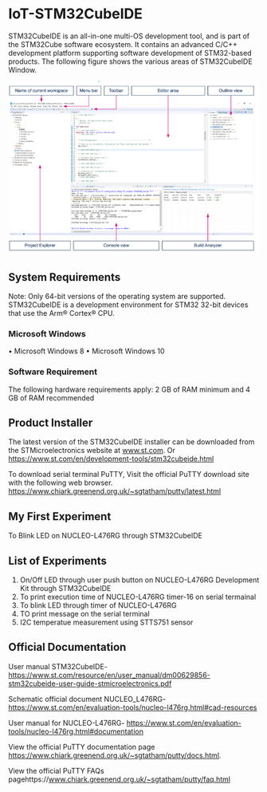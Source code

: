 # IoT-STM32CubeIDE
STM32CubeIDE is an all-in-one multi-OS development tool, and is part of the STM32Cube software ecosystem. It contains an
advanced C/C++ development platform supporting software development of STM32-based products. The following figure shows the various areas of STM32CubeIDE Window.

![STM32CubeID_Window](https://github.com/SinghKarminder/IoT-STM32CubeIDE/blob/main/Images/103.png)

## System Requirements
Note: Only 64-bit versions of the operating system are supported.
STM32CubeIDE is a development environment for STM32 32-bit devices that use the Arm® Cortex® CPU.

### Microsoft Windows
•	Microsoft Windows 8
•	Microsoft Windows 10

### Software Requirement
The following hardware requirements apply: 
2 GB of RAM minimum and 
4 GB of RAM recommended 

## Product Installer
The latest version of the STM32CubeIDE installer can be downloaded from the STMicroelectronics website at www.st.com.
Or https://www.st.com/en/development-tools/stm32cubeide.html

To download serial terminal PuTTY, Visit the official PuTTY download site with the following web browser.
https://www.chiark.greenend.org.uk/~sgtatham/putty/latest.html

## My First Experiment
To Blink LED on NUCLEO-L476RG through STM32CubeIDE

## List of Experiments
1. On/Off LED through user push button on NUCLEO-L476RG Development Kit through STM32CubeIDE
2. To print execution time of NUCLEO-L476RG timer-16 on serial termainal
3. To blink LED through timer of NUCLEO-L476RG
4. TO print message on the serial terminal
5. I2C temperatue measurement using STTS751 sensor

## Official Documentation
User manual STM32CubeIDE- https://www.st.com/resource/en/user_manual/dm00629856-stm32cubeide-user-guide-stmicroelectronics.pdf

Schematic official document NUCLEO_L476RG- https://www.st.com/en/evaluation-tools/nucleo-l476rg.html#cad-resources

User manual for NUCLEO-L476RG- https://www.st.com/en/evaluation-tools/nucleo-l476rg.html#documentation

View the official PuTTY documentation page https://www.chiark.greenend.org.uk/~sgtatham/putty/docs.html.

View the official PuTTY FAQs pagehttps://www.chiark.greenend.org.uk/~sgtatham/putty/faq.html
